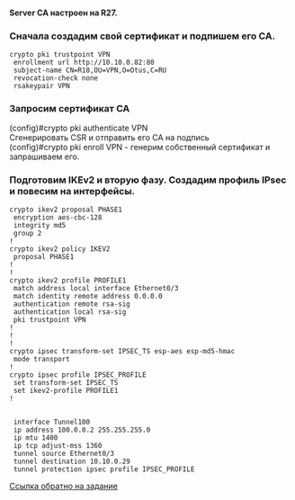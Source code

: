 #### Server CA настроен на R27.   

### Сначала создадим свой сертификат и подпишем его CA.

    crypto pki trustpoint VPN   
     enrollment url http://10.10.0.82:80   
     subject-name CN=R18,OU=VPN,O=Otus,C=RU   
     revocation-check none   
     rsakeypair VPN   

 ### Запросим сертификат CA   

(config)#crypto pki authenticate VPN   
Сгенерировать CSR и отправить его CA на подпись   
(config)#crypto pki enroll VPN - генерим собственный сертификат и запрашиваем его.   

### Подготовим IKEv2 и вторую фазу. Создадим профиль IPsec и повесим на интерфейсы.   

    crypto ikev2 proposal PHASE1   
     encryption aes-cbc-128   
     integrity md5   
     group 2   
    !   
    crypto ikev2 policy IKEV2    
     proposal PHASE1   
    !   
    !   
    crypto ikev2 profile PROFILE1   
     match address local interface Ethernet0/3   
     match identity remote address 0.0.0.0    
     authentication remote rsa-sig   
     authentication local rsa-sig   
     pki trustpoint VPN   
    !   
    !   
    !   
    crypto ipsec transform-set IPSEC_TS esp-aes esp-md5-hmac    
     mode transport   
    !   
    crypto ipsec profile IPSEC_PROFILE   
     set transform-set IPSEC_TS    
     set ikev2-profile PROFILE1   
    !   
    
    
     interface Tunnel100   
     ip address 100.0.0.2 255.255.255.0   
     ip mtu 1400   
     ip tcp adjust-mss 1360   
     tunnel source Ethernet0/3  
     tunnel destination 10.10.0.29   
     tunnel protection ipsec profile IPSEC_PROFILE   
   

[Ссылка обратно на задание](/labs/lab13/gre_ipsec_msk-spb/README.md)   
